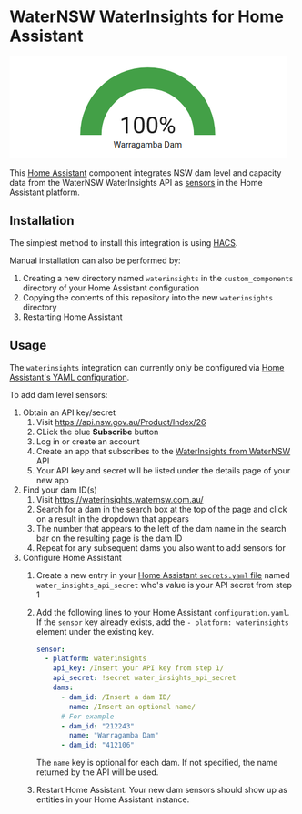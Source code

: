 
# WaterNSW WaterInsights for Home Assistant

![Dam level sensor dashboard example](https://github.com/battlemoose/waternsw-waterinsights-ha/blob/main/assets/dashboard-level-example.png)

This [Home Assistant](https://www.home-assistant.io/) component integrates NSW dam level and capacity data from the WaterNSW WaterInsights API as [sensors](https://www.home-assistant.io/integrations/sensor/) in the Home Assistant platform.

## Installation
 
The simplest method to install this integration is using [HACS](https://hacs.xyz/).

Manual installation can also be performed by:

 1. Creating a new directory named `waterinsights` in the `custom_components` directory of your Home Assistant configuration
 1. Copying the contents of this repository into the new `waterinsights` directory
 1. Restarting Home Assistant

## Usage

The `waterinsights` integration can currently only be configured via [Home Assistant's YAML configuration](https://www.home-assistant.io/docs/configuration/).

To add dam level sensors:

 1. Obtain an API key/secret
     1. Visit https://api.nsw.gov.au/Product/Index/26
     1. CLick the blue **Subscribe** button
     1. Log in or create an account
     1. Create an app that subscribes to the [WaterInsights from WaterNSW](https://api.nsw.gov.au/Product/Index/26) API
     1. Your API key and secret will be listed under the details page of your new app
 1. Find your dam ID(s)
     1. Visit https://waterinsights.waternsw.com.au/
     1. Search for a dam in the search box at the top of the page and click on a result in the dropdown that appears
     1. The number that appears to the left of the dam name in the search bar on the resulting page is the dam ID
     1. Repeat for any subsequent dams you also want to add sensors for
 1. Configure Home Assistant
     1. Create a new entry in your [Home Assistant `secrets.yaml` file](https://www.home-assistant.io/docs/configuration/secrets/) named `water_insights_api_secret` who's value is your API secret from step 1
     1. Add the following lines to your Home Assistant `configuration.yaml`. If the `sensor` key already exists, add the `- platform: waterinsights` element under the existing key.
        
        ``` yaml
        sensor:
          - platform: waterinsights
            api_key: /Insert your API key from step 1/
            api_secret: !secret water_insights_api_secret
            dams:
              - dam_id: /Insert a dam ID/
                name: /Insert an optional name/
              # For example
              - dam_id: "212243"
                name: "Warragamba Dam"
              - dam_id: "412106"
        ```

        The `name` key is optional for each dam. If not specified, the name returned by the API will be used.
     1. Restart Home Assistant. Your new dam sensors should show up as entities in your Home Assistant instance.